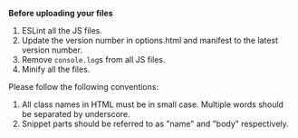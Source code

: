 **Before uploading your files**
1. ESLint all the JS files.  
2. Update the version number in options.html and manifest to the latest version number.  
3. Remove `console.log`s from all JS files.  
4. Minify all the files.  

Please follow the following conventions:

1. All class names in HTML must be in small case. Multiple words should be separated by underscore.
2. Snippet parts should be referred to as "name" and "body" respectively.

